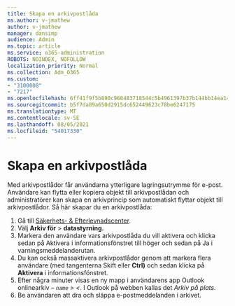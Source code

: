 ```yaml
---
title: Skapa en arkivpostlåda
ms.author: v-jmathew
author: v-jmathew
manager: dansimp
audience: Admin
ms.topic: article
ms.service: o365-administration
ROBOTS: NOINDEX, NOFOLLOW
localization_priority: Normal
ms.collection: Adm_O365
ms.custom:
- "3100008"
- "7217"
ms.openlocfilehash: 6ff41f9f5b890c968483718544c5b4961397b37b144bb14ea1451d7aac24ebb7
ms.sourcegitcommit: b5f7da89a650d2915dc652449623c78be6247175
ms.translationtype: MT
ms.contentlocale: sv-SE
ms.lasthandoff: 08/05/2021
ms.locfileid: "54017330"
---
```

# <a name="create-an-archive-mailbox"></a>Skapa en arkivpostlåda

Med arkivpostlådor får användarna ytterligare lagringsutrymme för e-post. Användare kan flytta eller kopiera objekt till arkivpostlådan och administratörer kan skapa en arkivprincip som automatiskt flyttar objekt till arkivpostlådor. Så här skapar du en arkivpostlåda:

1. Gå till [Säkerhets- & Efterlevnadscenter]( https://go.microsoft.com/fwlink/p/?linkid=2077143).
2. Välj **Arkiv för**  >  **datastyrning.**
3. Markera den användare vars arkivpostlåda du vill aktivera och klicka  sedan på  Aktivera i informationsfönstret till höger och sedan på Ja i varningsmeddelanderutan.
4. Du kan också massaktivera arkivpostlådor genom  att markera flera användare (med tangenterna Skift eller **Ctrl)** och sedan klicka på **Aktivera** i informationsfönstret.
5. Efter några minuter visas en ny mapp i användarens app Outlook onlinearkiv *– `name` > <*. I Outlook på webben kallas det *Arkiv på plats.*
6. Be användaren att dra och släppa e-postmeddelanden i arkivet.
